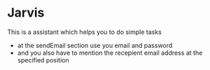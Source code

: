 # Jarvis
This is a assistant which helps you to do simple tasks
- at the sendEmail section use you email and password
- and you also have to mention the recepient email address at the specified position
